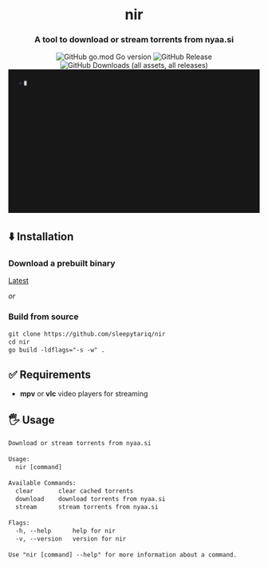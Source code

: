 <div align="center">
  <h1>nir</h1>
  <h3>A tool to download or stream torrents from nyaa.si</h3>
  <img alt="GitHub go.mod Go version" src="https://img.shields.io/github/go-mod/go-version/sleepytariq/nir">
  <img alt="GitHub Release" src="https://img.shields.io/github/v/release/sleepytariq/nir">
  <img alt="GitHub Downloads (all assets, all releases)" src="https://img.shields.io/github/downloads/sleepytariq/nir/total">
</div>

<div align="center">
  <img src="assets/demo.gif" width="800" alt="animated demo">
</div>

## ⬇️ Installation

### Download a prebuilt binary

[Latest](https://github.com/sleepytariq/nir/releases/latest)

_or_

### Build from source

```console
git clone https://github.com/sleepytariq/nir
cd nir
go build -ldflags="-s -w" .
```

## ✅ Requirements

- **mpv** or **vlc** video players for streaming

## 🖐️ Usage

```console
Download or stream torrents from nyaa.si

Usage:
  nir [command]

Available Commands:
  clear       clear cached torrents
  download    download torrents from nyaa.si
  stream      stream torrents from nyaa.si

Flags:
  -h, --help      help for nir
  -v, --version   version for nir

Use "nir [command] --help" for more information about a command.
```
